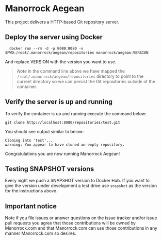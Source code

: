 # Manorrock Aegean

This project delivers a HTTP-based Git repository server.

## Deploy the server using Docker

```
  docker run --rm -d -p 8080:8080 -v $PWD:/root/.manorrock/aegean/repositories manorrock/aegean:VERSION
```

And replace VERSION with the version you want to use.

> _Note_ in the command line above we have mapped the 
> `/root/.manorrock/aegean/repositories` directory to point to the current directory so
> we can persist the Git repositories outside of the container.

## Verify the server is up and running

To verify the container is up and running execute the command below:

```
git clone http://localhost:8080/repositories/test.git
```

You should see output similar to below:

```
Cloning into 'test'...
warning: You appear to have cloned an empty repository.
```

Congratulations you are now running Manorrock Aegean!

## Testing SNAPSHOT versions

Every night we push a SNAPSHOT version to Docker Hub. If you want to give the
version under development a test drive use `snapshot` as the version for the
instructions above.

## Important notice

Note if you file issues or answer questions on the issue tracker and/or issue 
pull requests you agree that those contributions will be owned by Manorrock.com
and that Manorrock.com can use those contributions in any manner Manorrock.com
so desires.